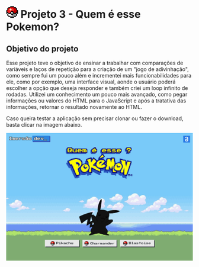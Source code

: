 # ![Logo do projeto 3](https://github.com/YuriODantas/ImersaoDev-Alura/blob/main/quem-e-esse-pokemon/images/favicon.png) Projeto 3 - Quem é esse Pokemon?
## Objetivo do projeto
Esse projeto teve o objetivo de ensinar a trabalhar com comparações de variáveis e laços de repetição para a criação de um "jogo de adivinhação", como sempre fui um pouco além e incrementei mais funcionabilidades para ele, como por exemplo, uma interface visual, aonde o usuário poderá escolher a opção que deseja responder e também criei um loop infinito de rodadas. Utilizei um conhecimento um pouco mais avançado, como pegar informações ou valores do HTML para o JavaScript e após a tratativa das informações, retornar o resultado novamente ao HTML.

Caso queira testar a aplicação sem precisar clonar ou fazer o download, basta clicar na imagem abaixo.

[![Tela da aplicação](https://github.com/YuriODantas/ImersaoDev-Alura/blob/main/.github/P3-Quem-e-esse-Pokemon.png)](https://yuriodantas.github.io/ImersaoDev-Alura/quem-e-esse-pokemon/index.html)
